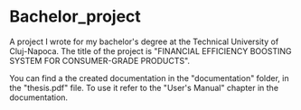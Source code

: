 # Bachelor_project

A project I wrote for my bachelor's degree at the Technical University of Cluj-Napoca. The title of the project is "FINANCIAL EFFICIENCY BOOSTING SYSTEM FOR CONSUMER-GRADE PRODUCTS".

You can find a the created documentation in the "documentation" folder, in the "thesis.pdf" file.
To use it refer to the "User's Manual" chapter in the documentation.